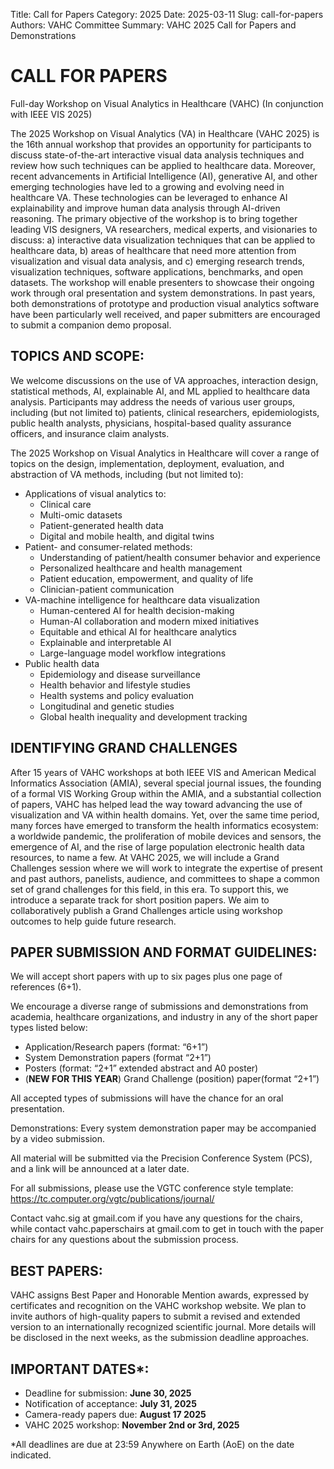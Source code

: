 Title: Call for Papers
Category: 2025
Date: 2025-03-11
Slug: call-for-papers
Authors: VAHC Committee
Summary: VAHC 2025 Call for Papers and Demonstrations


CALL FOR PAPERS
============================================

Full-day Workshop on Visual Analytics in Healthcare (VAHC)
(In conjunction with IEEE VIS 2025)

The 2025 Workshop on Visual Analytics (VA) in Healthcare (VAHC 2025) is the 16th annual workshop that provides an opportunity for participants to discuss state-of-the-art interactive visual data analysis techniques and review how such techniques can be applied to healthcare data. Moreover, recent advancements in Artificial Intelligence (AI), generative AI, and other emerging technologies have led to a growing and evolving need in healthcare VA. These technologies can be leveraged to enhance AI explainability and improve human data analysis through AI-driven reasoning. The primary objective of the workshop is to bring together leading VIS designers, VA researchers, medical experts, and visionaries to discuss: a) interactive data visualization techniques that can be applied to healthcare data, b) areas of healthcare that need more attention from visualization and visual data analysis, and c) emerging research trends, visualization techniques, software applications, benchmarks, and open datasets. The workshop will enable presenters to showcase their ongoing work through oral presentation and system demonstrations. In past years, both demonstrations of prototype and production visual analytics software have been particularly well received, and paper submitters are encouraged to submit a companion demo proposal.

TOPICS AND SCOPE:
------------------
We welcome discussions on the use of VA approaches, interaction design, statistical methods, AI, explainable AI, and ML applied to healthcare data analysis. Participants may address the needs of various user groups, including (but not limited to) patients, clinical researchers, epidemiologists, public health analysts, physicians, hospital-based quality assurance officers, and insurance claim analysts.

The 2025 Workshop on Visual Analytics in Healthcare will cover a range of topics on the design, implementation, deployment, evaluation, and abstraction of VA methods, including (but not limited to):
- Applications of visual analytics to:
  - Clinical care
  - Multi-omic datasets
  - Patient-generated health data
  - Digital and mobile health, and digital twins
- Patient- and consumer-related methods:
  - Understanding of patient/health consumer behavior and experience
  - Personalized healthcare and health management
  - Patient education, empowerment, and quality of life
  - Clinician-patient communication
- VA-machine intelligence for healthcare data visualization
  - Human-centered AI for health decision-making
  - Human-AI collaboration and modern mixed initiatives
  - Equitable and ethical AI for healthcare analytics
  - Explainable and interpretable AI
  - Large-language model workflow integrations
- Public health data
  - Epidemiology and disease surveillance
  - Health behavior and lifestyle studies
  - Health systems and policy evaluation
  - Longitudinal and genetic studies
  - Global health inequality and development tracking

IDENTIFYING GRAND CHALLENGES
---------------------------------------
After 15 years of VAHC workshops at both IEEE VIS and American Medical Informatics Association (AMIA), several special journal issues, the founding of a formal VIS Working Group within the AMIA, and a substantial collection of  papers, VAHC has helped lead the way toward advancing the use of visualization and VA within health domains. Yet, over the same time period, many forces have emerged to transform the health informatics ecosystem: a worldwide pandemic, the proliferation of mobile devices and sensors, the emergence of AI, and the rise of large population electronic health data resources, to name a few. At VAHC 2025, we will include a Grand Challenges session where we will work to integrate the expertise of present and past authors, panelists, audience, and committees to shape a common set of grand challenges for this field, in this era. To support this, we introduce a separate track for short position papers. We aim to collaboratively publish a Grand Challenges article using workshop outcomes to help guide future research.

PAPER SUBMISSION AND FORMAT GUIDELINES:
---------------------------------------

We will accept short papers with up to six pages plus one page of references (6+1). 

We encourage a diverse range of submissions and demonstrations from academia, healthcare organizations, and industry in any of the short paper types listed below: 
- Application/Research papers (format: “6+1”)
- System Demonstration papers (format “2+1”)
- Posters (format: “2+1” extended abstract and A0 poster) 
- (**NEW FOR THIS YEAR**) Grand Challenge (position) paper(format “2+1”)

All accepted types of submissions will have the chance for an oral presentation.

Demonstrations: Every system demonstration paper may be accompanied by a video submission.

All material will be submitted via the Precision Conference System (PCS), and a link will be announced at a later date.

For all submissions, please use the VGTC conference style template: 
https://tc.computer.org/vgtc/publications/journal/ 


Contact vahc.sig at gmail.com if you have any questions for the chairs, while contact vahc.paperschairs at gmail.com to get in touch with the paper chairs for any questions about the submission process.

BEST PAPERS:
----------------
VAHC assigns Best Paper and Honorable Mention awards, expressed by certificates and recognition on the VAHC workshop website. We plan to invite authors of high-quality papers to submit a revised and extended version to an internationally recognized scientific journal. More details will be disclosed in the next weeks, as the submission deadline approaches.


IMPORTANT DATES*:
----------------
- Deadline for submission:		  **June 30, 2025**
- Notification of acceptance:		**July 31, 2025**
- Camera-ready papers due: 		  **August 17 2025**
- VAHC 2025 workshop:		        **November 2nd or 3rd, 2025**

*All deadlines are due at 23:59 Anywhere on Earth (AoE) on the date indicated.
